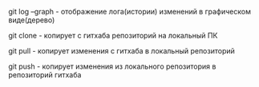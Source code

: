 git log –graph  - отображение лога(истории) изменений в графическом виде(дерево)
 
git clone - копирует с гитхаба репозиторий на локальный ПК
 
git pull - копирует изменения с гитхаба в локальный репозиторий

git push - копирует изменения из локального репозитория в репозиторий гитхаба
